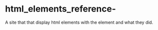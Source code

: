 # html_elements_reference-
A site that that display html elements with the element and what they did.
